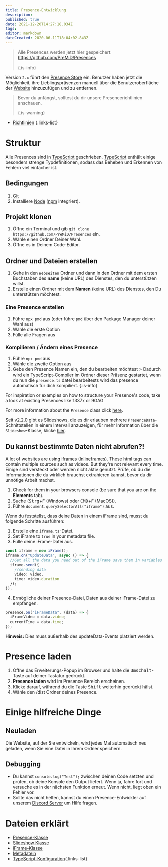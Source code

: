 ```yaml
---
title: Presence-Entwicklung
description:
published: true
date: 2021-12-20T14:27:18.034Z
tags:
editor: markdown
dateCreated: 2020-06-11T18:04:02.843Z
---
```


> Alle Presences werden jetzt hier gespeichert: https://github.com/PreMiD/Presences 
> 
> {.is-info}

Version `2.x` führt den [Presence Store](https://premid.app/store) ein. Benutzer haben jetzt die Möglichkeit, ihre Lieblingspräsenzen manuell über die Benutzeroberfläche der [Website](https://premid.app/) hinzuzufügen und zu entfernen.

> Bevor du anfängst, solltest du dir unsere Presencerichtlinien anschauen. 
> 
> {.is-warning}

- [Richtlinien](https://docs.premid.app/dev/presence/guidelines)
{.links-list}

# Struktur

Alle Presences sind in [TypeScript](https://www.typescriptlang.org/) geschrieben. [TypeScript](https://www.typescriptlang.org/) enthält einige besonders strenge Typdefinitionen, sodass das Beheben und Erkennen von Fehlern viel einfacher ist.

## Bedingungen

1. [Git](https://git-scm.com/)
2. Installiere [Node](https://nodejs.org/en/) ([npm](https://www.npmjs.com/) integriert).

## Projekt klonen

1. Öffne ein Terminal und gib `git clone https://github.com/PreMiD/Presences` ein.
2. Wähle einen Ordner Deiner Wahl.
3. Öffne es in Deinem Code-Editor.

## Ordner und Dateien erstellen

1. Gehe in den `Webseiten` Ordner und dann in den Ordner mit dem ersten Buchstaben des **name** (keine URL) des Dienstes, den du unterstützen willst.
2. Erstelle einen Ordner mit dem **Namen** (keine URL) des Dienstes, den Du unterstützen möchtest.

### Eine Presence erstellen
1. Führe `npx pmd` aus (oder führe `pmd` über den Package Manager deiner Wahl aus)
2. Wähle die erste Option
3. Fülle alle Fragen aus

### Kompilieren / Ändern eines Presence
1. Führe `npx pmd` aus
2. Wähle die zweite Option aus
3. Gebe den Presence Namen ein, den du bearbeiten möchtest > Dadurch wird ein TypeScript-Compiler im Ordner dieser Präsenz gestartet, wenn du nun die `presence.ts` datei bearbeitests wird das presence automatisch für dich kompiliert.
{.is-info}

For inspiration or examples on how to structure your Presence's code, take a look at existing Presences like 1337x or 9GAG

For more information about the `Presence` class click [here](/dev/presence/class).

Seit v2.2.0 gibt es Slideshows, die es dir erlauben mehrere `PresenceData`-Schnittstellen in einem Intervall anzuzeigen, für mehr Information über die `Slideshow`-Klasse, klicke [hier](/dev/presence/slideshow).

## Du kannst bestimmte Daten nicht abrufen?!

A lot of websites are using [iframes](https://developer.mozilla.org/en-US/docs/Web/HTML/Element/iframe) ([Inlineframes](https://en.wikipedia.org/wiki/HTML_element#Frames)). These html tags can contain multiple sources such as videos. But they're not relevant every time. Einige sind versteckt oder werden nicht aktiv genutzt. Prüfe, ob du die Informationen die du wirklich brauchst extrahieren kannst, bevor du dir unnötige Arbeit machst.

1. Check for them in your browsers console (be sure that you are on the **Elements** tab).
2. Suche (<kbd>Strg</kbd>+<kbd>F</kbd> (Windows) oder <kbd>CMD</kbd>+<kbd>F</kbd> (MacOS)).
3. Führe `document.querySelectorAll("iframe")` aus.

Wenn du feststellst, dass deine Daten in einem iFrame sind, musst du folgende Schritte ausführen:

1. Erstelle eine `iframe.ts`-Datei.
2. Set iFrame to `true` in your metadata file.
3. Fülle deine iFrame-Datei aus.

```ts
const iframe = new iFrame();
iframe.on("UpdateData", async () => {
  //Get all the data you need out of the iFrame save them in variables and then send them using iframe.send
  iframe.send({
    //sending data
    video: video,
    time: video.duration
  });
});
```

4. Ermögliche deiner Presence-Datei, Daten aus deiner iFrame-Datei zu empfangen.

```ts
presence.on("iFrameData", (data) => {
  iFrameVideo = data.video;
  currentTime = data.time;
});
```

**Hinweis:** Dies muss außerhalb des updateData-Events platziert werden.

# Presence laden

1. Öffne das Erweiterungs-Popup im Browser und halte die <kbd>Umschalt</kbd>-Taste auf deiner Tastatur gedrückt.
2. **Presence laden** wird im Presence Bereich erscheinen.
3. Klicke darauf, während du die Taste <kbd>Shift</kbd> weiterhin gedrückt hälst.
4. Wähle den /dist Ordner deines Presence.

# Einige hilfreiche Dinge

## Neuladen

Die Website, auf der Sie entwickeln, wird jedes Mal automatisch neu geladen, wenn Sie eine Datei in Ihrem Ordner speichern.

## Debugging

- Du kannst `console.log("Test");` zwischen deinen Code setzten und prüfen, ob deine Konsole den Output liefert. Wenn ja, fahre fort und versuche es in der nächsten Funktion erneut. Wenn nicht, liegt oben ein Fehler vor.
- Sollte das nicht helfen, kannst du einen Presence-Entwickler auf unserem [Discord Server](https://discord.premid.app/) um Hilfe fragen.

# Dateien erklärt

- [Presence-Klasse](/dev/presence/class)
- [Slideshow Klasse](/dev/presence/slideshow)
- [iFrame-Klasse](/dev/presence/iframe)
- [Metadatein](/dev/presence/metadata)
- [TypeScript-Konfiguration](/dev/presence/tsconfig ""){.links-list}
